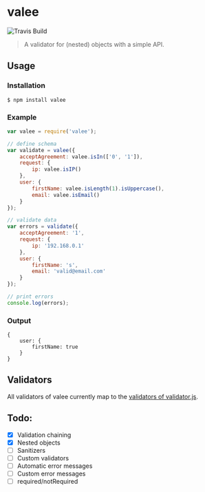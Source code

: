 # valee

![Travis Build](http://img.shields.io/travis/maximilianschmitt/valee.svg?style=flat)

> A validator for (nested) objects with a simple API.

## Usage

### Installation

```
$ npm install valee
```

### Example

``` js
var valee = require('valee');

// define schema
var validate = valee({
	acceptAgreement: valee.isIn(['0', '1']),
	request: {
		ip: valee.isIP()
	},
	user: {
		firstName: valee.isLength(1).isUppercase(),
		email: valee.isEmail()
	}
});

// validate data
var errors = validate({
	acceptAgreement: '1',
	request: {
		ip: '192.168.0.1'
	},
	user: {
		firstName: 's',
		email: 'valid@email.com'
	}
});

// print errors
console.log(errors);
```

### Output

```
{
	user: {
		firstName: true
	}
}
```

## Validators

All validators of valee currently map to the [validators of validator.js](https://github.com/chriso/validator.js#validators).

## Todo:

* [x] Validation chaining
* [x] Nested objects
* [ ] Sanitizers
* [ ] Custom validators
* [ ] Automatic error messages
* [ ] Custom error messages
* [ ] required/notRequired